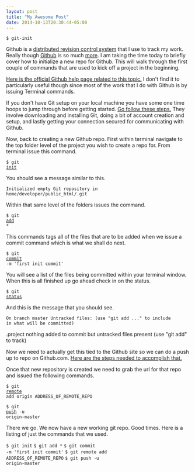 ```yaml
---
layout: post
title: "My Awesome Post"
date: 2014-10-13T20:30:44-05:00
---
```


<code>$ git-init</code>

Github is a <a href="https://en.wikipedia.org/wiki/Distributed_revision_control" target="_blank">distributed revision control system</a> that I use to track my work. Really though <a title="Github" href="https://github.com/" target="_blank">Github</a> is so much <a title="techcrunch article on github" href="http://techcrunch.com/2012/07/14/what-exactly-is-github-anyway/" target="_blank">more</a>. I am taking the time today to briefly cover how to initialize a new repo for Github. This will walk through the first couple of commands that are used to kick off a project in the beginning.

<a title="The official Github help page on this topic of creating a new repo" href="https://help.github.com/articles/create-a-repo" target="_blank">Here is the official Github help page related to this topic.</a> I don't find it to particularly useful though since most of the work that I do with Github is by issuing Terminal commands.

If you don't have Git setup on your local machine you have some one time hoops to jump through before getting started. <a title="steps for setup of git" href="https://help.github.com/articles/set-up-git" target="_blank">Go follow these steps.</a> They involve downloading and installing Git, doing a bit of account creation and setup, and lastly getting your connection secured for communicating with Github.

Now, back to creating a new Github repo. First within terminal navigate to the top folder level of the project you wish to create a repo for. From terminal issue this command.

<code>$ git <a href="http://git-scm.com/docs/git-init" target="_blank">init</a></code>

You should see a message similar to this.

<code>Initialized empty Git repository in home/developer/public_html/.git</code>

Within that same level of the folders issues the command.

<code>$ git <a href="http://git-scm.com/docs/git-add" target="_blank">add</a> *</code>

This commands tags all of the files that are to be added when we issue a commit command which is what we shall do next.

<code>$ git <a href="http://git-scm.com/docs/git-commit" target="_blank">commit</a> -m 'first init commit'</code>

You will see a list of the files being committed within your terminal window. When this is all finished up go ahead check in on the status.

<code>$ git <a href="http://git-scm.com/docs/git-status" target="_blank">status</a></code>

And this is the message that you should see.

<code>On branch master
Untracked files:
(use "git add ..." to include in what will be committed)</code>

.project
nothing added to commit but untracked files present (use "git add" to track)

Now we need to actually get this tied to the Github site so we can do a push up to repo on Github.com. <a href="https://help.github.com/articles/creating-a-new-repository" target="_blank">Here are the steps needed to accomplish that.</a>

Once that new repository is created we need to grab the url for that repo and issued the following commands.

<code>$ git <a href="http://git-scm.com/docs/git-remote" target="_blank">remote</a> add origin ADDRESS_OF_REMOTE_REPO</code>

<code>$ git <a href="http://git-scm.com/docs/git-push" target="_blank">push</a> -u origin-master</code>

There we go. We now have a new working git repo. Good times. Here is a listing of just the commands that we used.

<code>$ git init</code>
<code>$ git add *</code>
<code>$ git commit -m 'first init commit'</code>
<code>$ git remote add ADDRESS_OF_REMOTE_REPO</code>
<code>$ git push -u origin-master</code>